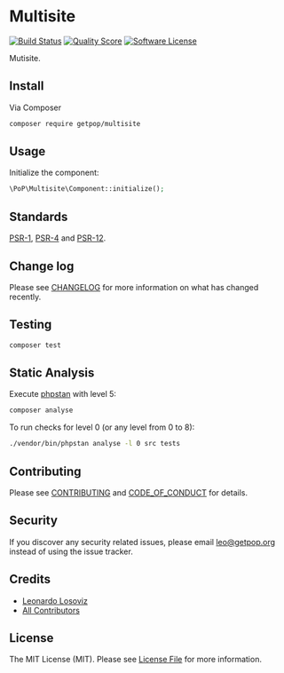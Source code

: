 # Multisite

[![Build Status][ico-travis]][link-travis]
[![Quality Score][ico-code-quality]][link-code-quality]
[![Software License][ico-license]](LICENSE.md)

<!--
[![Latest Version on Packagist][ico-version]][link-packagist]
[![Coverage Status][ico-scrutinizer]][link-scrutinizer]
[![Total Downloads][ico-downloads]][link-downloads]
-->

Mutisite.

## Install

Via Composer

``` bash
composer require getpop/multisite
```

## Usage

Initialize the component:

``` php
\PoP\Multisite\Component::initialize();
```

## Standards

[PSR-1](https://www.php-fig.org/psr/psr-1), [PSR-4](https://www.php-fig.org/psr/psr-4) and [PSR-12](https://www.php-fig.org/psr/psr-12).

## Change log

Please see [CHANGELOG](CHANGELOG.md) for more information on what has changed recently.

## Testing

``` bash
composer test
```

## Static Analysis

Execute [phpstan](https://github.com/phpstan/phpstan) with level 5:

``` bash
composer analyse
```

To run checks for level 0 (or any level from 0 to 8):

``` bash
./vendor/bin/phpstan analyse -l 0 src tests
```

## Contributing

Please see [CONTRIBUTING](CONTRIBUTING.md) and [CODE_OF_CONDUCT](CODE_OF_CONDUCT.md) for details.

## Security

If you discover any security related issues, please email leo@getpop.org instead of using the issue tracker.

## Credits

- [Leonardo Losoviz][link-author]
- [All Contributors][link-contributors]

## License

The MIT License (MIT). Please see [License File](LICENSE.md) for more information.

[ico-version]: https://img.shields.io/packagist/v/getpop/multisite.svg?style=flat-square
[ico-license]: https://img.shields.io/badge/license-MIT-brightgreen.svg?style=flat-square
[ico-travis]: https://img.shields.io/travis/getpop/multisite/master.svg?style=flat-square
[ico-scrutinizer]: https://img.shields.io/scrutinizer/coverage/g/getpop/multisite.svg?style=flat-square
[ico-code-quality]: https://img.shields.io/scrutinizer/g/getpop/multisite.svg?style=flat-square
[ico-downloads]: https://img.shields.io/packagist/dt/getpop/multisite.svg?style=flat-square

[link-packagist]: https://packagist.org/packages/getpop/multisite
[link-travis]: https://travis-ci.org/getpop/multisite
[link-scrutinizer]: https://scrutinizer-ci.com/g/getpop/multisite/code-structure
[link-code-quality]: https://scrutinizer-ci.com/g/getpop/multisite
[link-downloads]: https://packagist.org/packages/getpop/multisite
[link-author]: https://github.com/leoloso
[link-contributors]: ../../contributors
